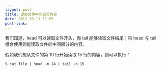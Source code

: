 ```yaml
---
layout: post
title: 读取文件中间部分内容
date: 2012-10-11 11:05
post-link:
---
```


我们知道，head 可以读取文件开头，而 tail 能够读取文件结尾；将 head 与 tail
组合使用则能读取文件的中间部分的内容。

假如我们想从文件的第 10 行开始读取 15 行的内容，则可以执行：

    % cat file | head -n 24 | tail -n 15
